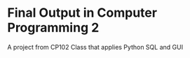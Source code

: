 # Final Output in Computer Programming 2
A project from CP102 Class that applies Python SQL and GUI 
